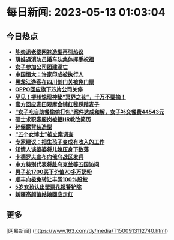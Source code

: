 
# 每日新闻: 2023-05-13 01:03:04
## 今日热点

- **[陈奕迅老婆网袜造型再引热议](https://www.163.com/search?keyword=%E9%99%88%E5%A5%95%E8%BF%85%E8%80%81%E5%A9%86%E7%BD%91%E8%A2%9C%E9%80%A0%E5%9E%8B%E5%86%8D%E5%BC%95%E7%83%AD%E8%AE%AE)**
- **[萌娃遇消防员婚车队集体挥手祝福](https://www.163.com/search?keyword=%E8%90%8C%E5%A8%83%E9%81%87%E6%B6%88%E9%98%B2%E5%91%98%E5%A9%9A%E8%BD%A6%E9%98%9F%E9%9B%86%E4%BD%93%E6%8C%A5%E6%89%8B%E7%A5%9D%E7%A6%8F)**
- **[女子参加公司团建溺亡](https://www.163.com/search?keyword=%E5%A5%B3%E5%AD%90%E5%8F%82%E5%8A%A0%E5%85%AC%E5%8F%B8%E5%9B%A2%E5%BB%BA%E6%BA%BA%E4%BA%A1)**
- **[中国恒大：许家印成被执行人](https://www.163.com/search?keyword=%E4%B8%AD%E5%9B%BD%E6%81%92%E5%A4%A7%EF%BC%9A%E8%AE%B8%E5%AE%B6%E5%8D%B0%E6%88%90%E8%A2%AB%E6%89%A7%E8%A1%8C%E4%BA%BA)**
- **[黑龙江游客在四川剑门关被免门票](https://www.163.com/search?keyword=%E9%BB%91%E9%BE%99%E6%B1%9F%E6%B8%B8%E5%AE%A2%E5%9C%A8%E5%9B%9B%E5%B7%9D%E5%89%91%E9%97%A8%E5%85%B3%E8%A2%AB%E5%85%8D%E9%97%A8%E7%A5%A8)**
- **[OPPO回应旗下芯片公司关停](https://www.163.com/search?keyword=OPPO%E5%9B%9E%E5%BA%94%E6%97%97%E4%B8%8B%E8%8A%AF%E7%89%87%E5%85%AC%E5%8F%B8%E5%85%B3%E5%81%9C)**
- **[罕见！柳州惊现神秘“冥界之花”，千万不要摘！](https://www.163.com/search?keyword=%E7%BD%95%E8%A7%81%EF%BC%81%E6%9F%B3%E5%B7%9E%E6%83%8A%E7%8E%B0%E7%A5%9E%E7%A7%98%E2%80%9C%E5%86%A5%E7%95%8C%E4%B9%8B%E8%8A%B1%E2%80%9D%EF%BC%8C%E5%8D%83%E4%B8%87%E4%B8%8D%E8%A6%81%E6%91%98%EF%BC%81)**
- **[官方回应麦田观摩会铺红毯踩踏麦子](https://www.163.com/search?keyword=%E5%AE%98%E6%96%B9%E5%9B%9E%E5%BA%94%E9%BA%A6%E7%94%B0%E8%A7%82%E6%91%A9%E4%BC%9A%E9%93%BA%E7%BA%A2%E6%AF%AF%E8%B8%A9%E8%B8%8F%E9%BA%A6%E5%AD%90)**
- **[“女子吃自助餐偷偷打包”案件达成和解，女子补交餐费44543元](https://www.163.com/search?keyword=%E2%80%9C%E5%A5%B3%E5%AD%90%E5%90%83%E8%87%AA%E5%8A%A9%E9%A4%90%E5%81%B7%E5%81%B7%E6%89%93%E5%8C%85%E2%80%9D%E6%A1%88%E4%BB%B6%E8%BE%BE%E6%88%90%E5%92%8C%E8%A7%A3%EF%BC%8C%E5%A5%B3%E5%AD%90%E8%A1%A5%E4%BA%A4%E9%A4%90%E8%B4%B944543%E5%85%83)**
- **[硕士求职客服岗被拒HR教改简历](https://www.163.com/search?keyword=%E7%A1%95%E5%A3%AB%E6%B1%82%E8%81%8C%E5%AE%A2%E6%9C%8D%E5%B2%97%E8%A2%AB%E6%8B%92HR%E6%95%99%E6%94%B9%E7%AE%80%E5%8E%86)**
- **[孙俪露背装造型](https://www.163.com/search?keyword=%E5%AD%99%E4%BF%AA%E9%9C%B2%E8%83%8C%E8%A3%85%E9%80%A0%E5%9E%8B)**
- **[“五个女博士”被立案调查](https://www.163.com/search?keyword=%E2%80%9C%E4%BA%94%E4%B8%AA%E5%A5%B3%E5%8D%9A%E5%A3%AB%E2%80%9D%E8%A2%AB%E7%AB%8B%E6%A1%88%E8%B0%83%E6%9F%A5)**
- **[专家建议：把生孩子变成有收入的工作](https://www.163.com/search?keyword=%E4%B8%93%E5%AE%B6%E5%BB%BA%E8%AE%AE%EF%BC%9A%E6%8A%8A%E7%94%9F%E5%AD%A9%E5%AD%90%E5%8F%98%E6%88%90%E6%9C%89%E6%94%B6%E5%85%A5%E7%9A%84%E5%B7%A5%E4%BD%9C)**
- **[知情人谈婆婆将儿媳压身下数落](https://www.163.com/search?keyword=%E7%9F%A5%E6%83%85%E4%BA%BA%E8%B0%88%E5%A9%86%E5%A9%86%E5%B0%86%E5%84%BF%E5%AA%B3%E5%8E%8B%E8%BA%AB%E4%B8%8B%E6%95%B0%E8%90%BD)**
- **[卡德罗夫宣布向俄乌战区发兵](https://www.163.com/search?keyword=%E5%8D%A1%E5%BE%B7%E7%BD%97%E5%A4%AB%E5%AE%A3%E5%B8%83%E5%90%91%E4%BF%84%E4%B9%8C%E6%88%98%E5%8C%BA%E5%8F%91%E5%85%B5)**
- **[中方特别代表将赴乌克兰等五国访问](https://www.163.com/search?keyword=%E4%B8%AD%E6%96%B9%E7%89%B9%E5%88%AB%E4%BB%A3%E8%A1%A8%E5%B0%86%E8%B5%B4%E4%B9%8C%E5%85%8B%E5%85%B0%E7%AD%89%E4%BA%94%E5%9B%BD%E8%AE%BF%E9%97%AE)**
- **[男子花1700买下价值70多万奶粉](https://www.163.com/search?keyword=%E7%94%B7%E5%AD%90%E8%8A%B11700%E4%B9%B0%E4%B8%8B%E4%BB%B7%E5%80%BC70%E5%A4%9A%E4%B8%87%E5%A5%B6%E7%B2%89)**
- **[顺丰向极兔转让丰网100%股权](https://www.163.com/search?keyword=%E9%A1%BA%E4%B8%B0%E5%90%91%E6%9E%81%E5%85%94%E8%BD%AC%E8%AE%A9%E4%B8%B0%E7%BD%91100%25%E8%82%A1%E6%9D%83)**
- **[5岁女孩认出罂粟花报警铲除](https://www.163.com/search?keyword=5%E5%B2%81%E5%A5%B3%E5%AD%A9%E8%AE%A4%E5%87%BA%E7%BD%82%E7%B2%9F%E8%8A%B1%E6%8A%A5%E8%AD%A6%E9%93%B2%E9%99%A4)**
- **[新疆高颜值姑娘回应走红](https://www.163.com/search?keyword=%E6%96%B0%E7%96%86%E9%AB%98%E9%A2%9C%E5%80%BC%E5%A7%91%E5%A8%98%E5%9B%9E%E5%BA%94%E8%B5%B0%E7%BA%A2)**

## 更多
[网易新闻] (https://www.163.com/dy/media/T1500913112740.html)
